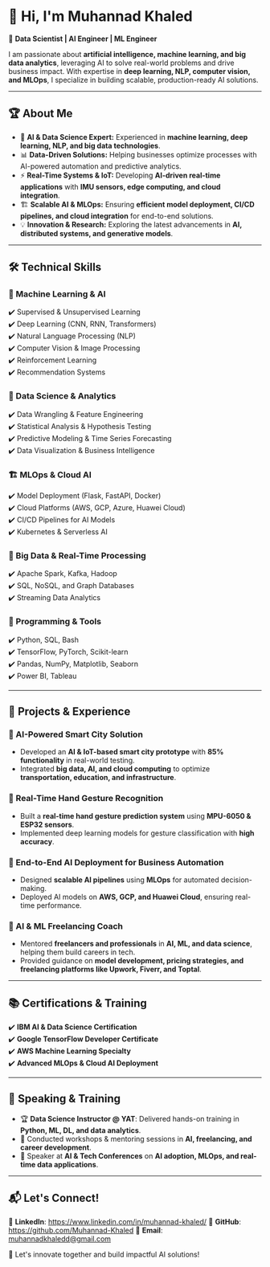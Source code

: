 # 👋 Hi, I'm Muhannad Khaled  

🚀 **Data Scientist | AI Engineer | ML Engineer**  

I am passionate about **artificial intelligence, machine learning, and big data analytics**, leveraging AI to solve real-world problems and drive business impact. With expertise in **deep learning, NLP, computer vision, and MLOps**, I specialize in building scalable, production-ready AI solutions.  

---

## 🏆 About Me  

- 🔬 **AI & Data Science Expert:** Experienced in **machine learning, deep learning, NLP, and big data technologies**.  
- 📊 **Data-Driven Solutions:** Helping businesses optimize processes with AI-powered automation and predictive analytics.  
- ⚡ **Real-Time Systems & IoT:** Developing **AI-driven real-time applications** with **IMU sensors, edge computing, and cloud integration**.  
- 🏗️ **Scalable AI & MLOps:** Ensuring **efficient model deployment, CI/CD pipelines, and cloud integration** for end-to-end solutions.  
- 💡 **Innovation & Research:** Exploring the latest advancements in **AI, distributed systems, and generative models**.  

---

## 🛠️ Technical Skills  

### 🧠 Machine Learning & AI  
✔️ Supervised & Unsupervised Learning  
✔️ Deep Learning (CNN, RNN, Transformers)  
✔️ Natural Language Processing (NLP)  
✔️ Computer Vision & Image Processing  
✔️ Reinforcement Learning  
✔️ Recommendation Systems  

### 💾 Data Science & Analytics  
✔️ Data Wrangling & Feature Engineering  
✔️ Statistical Analysis & Hypothesis Testing  
✔️ Predictive Modeling & Time Series Forecasting  
✔️ Data Visualization & Business Intelligence  

### 🏗️ MLOps & Cloud AI  
✔️ Model Deployment (Flask, FastAPI, Docker)  
✔️ Cloud Platforms (AWS, GCP, Azure, Huawei Cloud)  
✔️ CI/CD Pipelines for AI Models  
✔️ Kubernetes & Serverless AI  

### 🏢 Big Data & Real-Time Processing  
✔️ Apache Spark, Kafka, Hadoop  
✔️ SQL, NoSQL, and Graph Databases  
✔️ Streaming Data Analytics  

### 🔧 Programming & Tools  
✔️ Python, SQL, Bash  
✔️ TensorFlow, PyTorch, Scikit-learn  
✔️ Pandas, NumPy, Matplotlib, Seaborn  
✔️ Power BI, Tableau  

---

## 🌟 Projects & Experience  

### **🔹 AI-Powered Smart City Solution**  
- Developed an **AI & IoT-based smart city prototype** with **85% functionality** in real-world testing.  
- Integrated **big data, AI, and cloud computing** to optimize **transportation, education, and infrastructure**.  

### **🔹 Real-Time Hand Gesture Recognition**  
- Built a **real-time hand gesture prediction system** using **MPU-6050 & ESP32 sensors**.  
- Implemented deep learning models for gesture classification with **high accuracy**.  

### **🔹 End-to-End AI Deployment for Business Automation**  
- Designed **scalable AI pipelines** using **MLOps** for automated decision-making.  
- Deployed AI models on **AWS, GCP, and Huawei Cloud**, ensuring real-time performance.  

### **🔹 AI & ML Freelancing Coach**  
- Mentored **freelancers and professionals** in **AI, ML, and data science**, helping them build careers in tech.  
- Provided guidance on **model development, pricing strategies, and freelancing platforms like Upwork, Fiverr, and Toptal**.  

---

## 📚 Certifications & Training  

✔️ **IBM AI & Data Science Certification**  
✔️ **Google TensorFlow Developer Certificate**  
✔️ **AWS Machine Learning Specialty**  
✔️ **Advanced MLOps & Cloud AI Deployment**  

---

## 🎤 Speaking & Training  

- 🏆 **Data Science Instructor @ YAT**: Delivered hands-on training in **Python, ML, DL, and data analytics**.  
- 🎤 Conducted workshops & mentoring sessions in **AI, freelancing, and career development**.  
- 📢 Speaker at **AI & Tech Conferences** on **AI adoption, MLOps, and real-time data applications**.  

---

## 📬 Let's Connect!  

💼 **LinkedIn**: https://www.linkedin.com/in/muhannad-khaled/ 
📂 **GitHub**: https://github.com/Muhannad-Khaled 
📧 **Email**: muhannadkhaledd@gmail.com   

🚀 Let's innovate together and build impactful AI solutions!  
